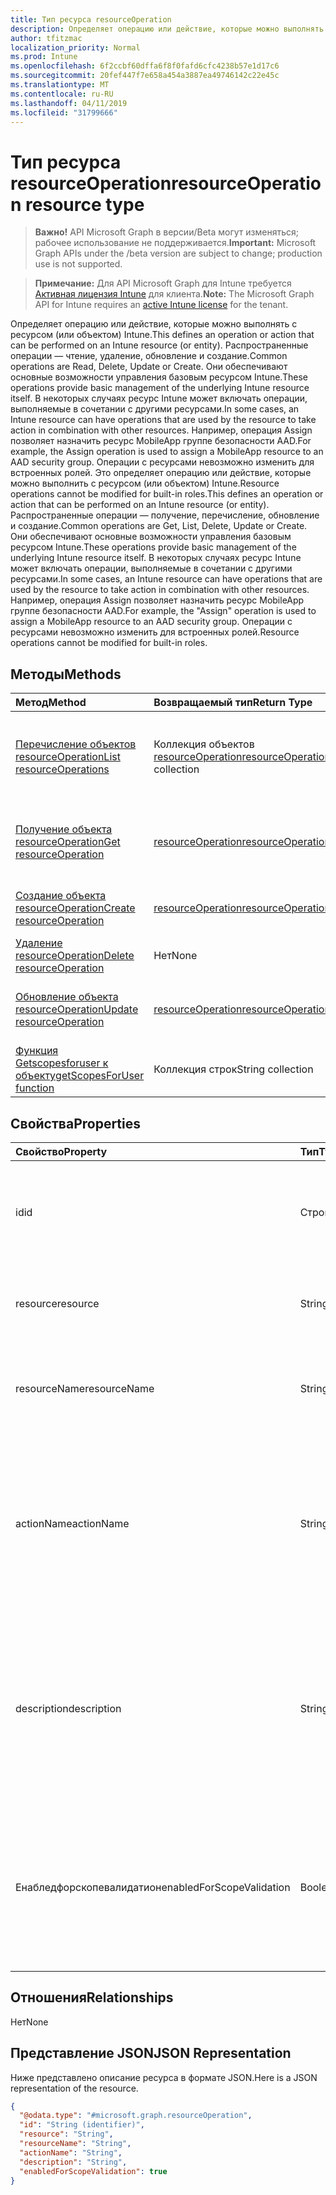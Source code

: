 ```yaml
---
title: Тип ресурса resourceOperation
description: Определяет операцию или действие, которые можно выполнять с ресурсом (или объектом) Intune.  Распространенные операции — чтение, удаление, обновление и создание.  Они обеспечивают основные возможности управления базовым ресурсом Intune.  В некоторых случаях ресурс Intune может включать операции, выполняемые в сочетании с другими ресурсами.  Например, операция Assign позволяет назначить ресурс MobileApp группе безопасности AAD.  Операции с ресурсами невозможно изменить для встроенных ролей. Это определяет операцию или действие, которые можно выполнить с ресурсом (или объектом) Intune.  Распространенные операции — получение, перечисление, обновление и создание.  Они обеспечивают основные возможности управления базовым ресурсом Intune.  В некоторых случаях ресурс Intune может включать операции, выполняемые в сочетании с другими ресурсами.  Например, операция Assign позволяет назначить ресурс MobileApp группе безопасности AAD.  Операции с ресурсами невозможно изменить для встроенных ролей.
author: tfitzmac
localization_priority: Normal
ms.prod: Intune
ms.openlocfilehash: 6f2ccbf60dffa6f8f0fafd6cfc4238b57e1d17c6
ms.sourcegitcommit: 20fef447f7e658a454a3887ea49746142c22e45c
ms.translationtype: MT
ms.contentlocale: ru-RU
ms.lasthandoff: 04/11/2019
ms.locfileid: "31799666"
---
```

# <a name="resourceoperation-resource-type"></a><span data-ttu-id="33914-113">Тип ресурса resourceOperation</span><span class="sxs-lookup"><span data-stu-id="33914-113">resourceOperation resource type</span></span>

> <span data-ttu-id="33914-114">**Важно!** API Microsoft Graph в версии/Beta могут изменяться; рабочее использование не поддерживается.</span><span class="sxs-lookup"><span data-stu-id="33914-114">**Important:** Microsoft Graph APIs under the /beta version are subject to change; production use is not supported.</span></span>

> <span data-ttu-id="33914-115">**Примечание:** Для API Microsoft Graph для Intune требуется [Активная лицензия Intune](https://go.microsoft.com/fwlink/?linkid=839381) для клиента.</span><span class="sxs-lookup"><span data-stu-id="33914-115">**Note:** The Microsoft Graph API for Intune requires an [active Intune license](https://go.microsoft.com/fwlink/?linkid=839381) for the tenant.</span></span>

<span data-ttu-id="33914-116">Определяет операцию или действие, которые можно выполнять с ресурсом (или объектом) Intune.</span><span class="sxs-lookup"><span data-stu-id="33914-116">This defines an operation or action that can be performed on an Intune resource (or entity).</span></span>  <span data-ttu-id="33914-117">Распространенные операции — чтение, удаление, обновление и создание.</span><span class="sxs-lookup"><span data-stu-id="33914-117">Common operations are Read, Delete, Update or Create.</span></span>  <span data-ttu-id="33914-118">Они обеспечивают основные возможности управления базовым ресурсом Intune.</span><span class="sxs-lookup"><span data-stu-id="33914-118">These operations provide basic management of the underlying Intune resource itself.</span></span>  <span data-ttu-id="33914-119">В некоторых случаях ресурс Intune может включать операции, выполняемые в сочетании с другими ресурсами.</span><span class="sxs-lookup"><span data-stu-id="33914-119">In some cases, an Intune resource can have operations that are used by the resource to take action in combination with other resources.</span></span>  <span data-ttu-id="33914-120">Например, операция Assign позволяет назначить ресурс MobileApp группе безопасности AAD.</span><span class="sxs-lookup"><span data-stu-id="33914-120">For example, the Assign operation is used to assign a MobileApp resource to an AAD security group.</span></span>  <span data-ttu-id="33914-121">Операции с ресурсами невозможно изменить для встроенных ролей. Это определяет операцию или действие, которые можно выполнить с ресурсом (или объектом) Intune.</span><span class="sxs-lookup"><span data-stu-id="33914-121">Resource operations cannot be modified for built-in roles.This defines an operation or action that can be performed on an Intune resource (or entity).</span></span>  <span data-ttu-id="33914-122">Распространенные операции — получение, перечисление, обновление и создание.</span><span class="sxs-lookup"><span data-stu-id="33914-122">Common operations are Get, List, Delete, Update or Create.</span></span>  <span data-ttu-id="33914-123">Они обеспечивают основные возможности управления базовым ресурсом Intune.</span><span class="sxs-lookup"><span data-stu-id="33914-123">These operations provide basic management of the underlying Intune resource itself.</span></span>  <span data-ttu-id="33914-124">В некоторых случаях ресурс Intune может включать операции, выполняемые в сочетании с другими ресурсами.</span><span class="sxs-lookup"><span data-stu-id="33914-124">In some cases, an Intune resource can have operations that are used by the resource to take action in combination with other resources.</span></span>  <span data-ttu-id="33914-125">Например, операция Assign позволяет назначить ресурс MobileApp группе безопасности AAD.</span><span class="sxs-lookup"><span data-stu-id="33914-125">For example, the "Assign" operation is used to assign a MobileApp resource to an AAD security group.</span></span>  <span data-ttu-id="33914-126">Операции с ресурсами невозможно изменить для встроенных ролей.</span><span class="sxs-lookup"><span data-stu-id="33914-126">Resource operations cannot be modified for built-in roles.</span></span>

## <a name="methods"></a><span data-ttu-id="33914-127">Методы</span><span class="sxs-lookup"><span data-stu-id="33914-127">Methods</span></span>
|<span data-ttu-id="33914-128">Метод</span><span class="sxs-lookup"><span data-stu-id="33914-128">Method</span></span>|<span data-ttu-id="33914-129">Возвращаемый тип</span><span class="sxs-lookup"><span data-stu-id="33914-129">Return Type</span></span>|<span data-ttu-id="33914-130">Описание</span><span class="sxs-lookup"><span data-stu-id="33914-130">Description</span></span>|
|:---|:---|:---|
|[<span data-ttu-id="33914-131">Перечисление объектов resourceOperation</span><span class="sxs-lookup"><span data-stu-id="33914-131">List resourceOperations</span></span>](../api/intune-rbac-resourceoperation-list.md)|<span data-ttu-id="33914-132">Коллекция объектов [resourceOperation](../resources/intune-rbac-resourceoperation.md)</span><span class="sxs-lookup"><span data-stu-id="33914-132">[resourceOperation](../resources/intune-rbac-resourceoperation.md) collection</span></span>|<span data-ttu-id="33914-133">Список свойств и связей объектов [resourceOperation](../resources/intune-rbac-resourceoperation.md).</span><span class="sxs-lookup"><span data-stu-id="33914-133">List properties and relationships of the [resourceOperation](../resources/intune-rbac-resourceoperation.md) objects.</span></span>|
|[<span data-ttu-id="33914-134">Получение объекта resourceOperation</span><span class="sxs-lookup"><span data-stu-id="33914-134">Get resourceOperation</span></span>](../api/intune-rbac-resourceoperation-get.md)|[<span data-ttu-id="33914-135">resourceOperation</span><span class="sxs-lookup"><span data-stu-id="33914-135">resourceOperation</span></span>](../resources/intune-rbac-resourceoperation.md)|<span data-ttu-id="33914-136">Чтение свойств и связей объекта [resourceOperation](../resources/intune-rbac-resourceoperation.md).</span><span class="sxs-lookup"><span data-stu-id="33914-136">Read properties and relationships of the [resourceOperation](../resources/intune-rbac-resourceoperation.md) object.</span></span>|
|[<span data-ttu-id="33914-137">Создание объекта resourceOperation</span><span class="sxs-lookup"><span data-stu-id="33914-137">Create resourceOperation</span></span>](../api/intune-rbac-resourceoperation-create.md)|[<span data-ttu-id="33914-138">resourceOperation</span><span class="sxs-lookup"><span data-stu-id="33914-138">resourceOperation</span></span>](../resources/intune-rbac-resourceoperation.md)|<span data-ttu-id="33914-139">Создание объекта [resourceOperation](../resources/intune-rbac-resourceoperation.md).</span><span class="sxs-lookup"><span data-stu-id="33914-139">Create a new [resourceOperation](../resources/intune-rbac-resourceoperation.md) object.</span></span>|
|[<span data-ttu-id="33914-140">Удаление resourceOperation</span><span class="sxs-lookup"><span data-stu-id="33914-140">Delete resourceOperation</span></span>](../api/intune-rbac-resourceoperation-delete.md)|<span data-ttu-id="33914-141">Нет</span><span class="sxs-lookup"><span data-stu-id="33914-141">None</span></span>|<span data-ttu-id="33914-142">Удаление объекта [resourceOperation](../resources/intune-rbac-resourceoperation.md).</span><span class="sxs-lookup"><span data-stu-id="33914-142">Deletes a [resourceOperation](../resources/intune-rbac-resourceoperation.md).</span></span>|
|[<span data-ttu-id="33914-143">Обновление объекта resourceOperation</span><span class="sxs-lookup"><span data-stu-id="33914-143">Update resourceOperation</span></span>](../api/intune-rbac-resourceoperation-update.md)|[<span data-ttu-id="33914-144">resourceOperation</span><span class="sxs-lookup"><span data-stu-id="33914-144">resourceOperation</span></span>](../resources/intune-rbac-resourceoperation.md)|<span data-ttu-id="33914-145">Обновляет свойства объекта [resourceOperation](../resources/intune-rbac-resourceoperation.md).</span><span class="sxs-lookup"><span data-stu-id="33914-145">Update the properties of a [resourceOperation](../resources/intune-rbac-resourceoperation.md) object.</span></span>|
|[<span data-ttu-id="33914-146">Функция Getscopesforuser к объекту</span><span class="sxs-lookup"><span data-stu-id="33914-146">getScopesForUser function</span></span>](../api/intune-rbac-resourceoperation-getscopesforuser.md)|<span data-ttu-id="33914-147">Коллекция строк</span><span class="sxs-lookup"><span data-stu-id="33914-147">String collection</span></span>|<span data-ttu-id="33914-148">Н/Д</span><span class="sxs-lookup"><span data-stu-id="33914-148">Not yet documented</span></span>|

## <a name="properties"></a><span data-ttu-id="33914-149">Свойства</span><span class="sxs-lookup"><span data-stu-id="33914-149">Properties</span></span>
|<span data-ttu-id="33914-150">Свойство</span><span class="sxs-lookup"><span data-stu-id="33914-150">Property</span></span>|<span data-ttu-id="33914-151">Тип</span><span class="sxs-lookup"><span data-stu-id="33914-151">Type</span></span>|<span data-ttu-id="33914-152">Описание</span><span class="sxs-lookup"><span data-stu-id="33914-152">Description</span></span>|
|:---|:---|:---|
|<span data-ttu-id="33914-153">id</span><span class="sxs-lookup"><span data-stu-id="33914-153">id</span></span>|<span data-ttu-id="33914-154">Строка</span><span class="sxs-lookup"><span data-stu-id="33914-154">String</span></span>|<span data-ttu-id="33914-155">Ключ операции с ресурсом.</span><span class="sxs-lookup"><span data-stu-id="33914-155">Key of the Resource Operation.</span></span> <span data-ttu-id="33914-156">Доступен только для чтения и создается автоматически.</span><span class="sxs-lookup"><span data-stu-id="33914-156">Read-only, automatically generated.</span></span>|
|<span data-ttu-id="33914-157">resource</span><span class="sxs-lookup"><span data-stu-id="33914-157">resource</span></span>|<span data-ttu-id="33914-158">String</span><span class="sxs-lookup"><span data-stu-id="33914-158">String</span></span>|<span data-ttu-id="33914-159">Категория ресурса, к которой относится данная операция.</span><span class="sxs-lookup"><span data-stu-id="33914-159">Resource category to which this Operation belongs.</span></span>|
|<span data-ttu-id="33914-160">resourceName</span><span class="sxs-lookup"><span data-stu-id="33914-160">resourceName</span></span>|<span data-ttu-id="33914-161">String</span><span class="sxs-lookup"><span data-stu-id="33914-161">String</span></span>|<span data-ttu-id="33914-162">Имя ресурса, с которым выполняется эта операция.</span><span class="sxs-lookup"><span data-stu-id="33914-162">Name of the Resource this operation is performed on.</span></span>|
|<span data-ttu-id="33914-163">actionName</span><span class="sxs-lookup"><span data-stu-id="33914-163">actionName</span></span>|<span data-ttu-id="33914-164">String</span><span class="sxs-lookup"><span data-stu-id="33914-164">String</span></span>|<span data-ttu-id="33914-165">Тип действия, которое выполнит эта операция.</span><span class="sxs-lookup"><span data-stu-id="33914-165">Type of action this operation is going to perform.</span></span> <span data-ttu-id="33914-166">Свойство actionName должно быть максимально краткое (максимум несколько слов).</span><span class="sxs-lookup"><span data-stu-id="33914-166">The actionName should be concise and limited to as few words as possible.</span></span>|
|<span data-ttu-id="33914-167">description</span><span class="sxs-lookup"><span data-stu-id="33914-167">description</span></span>|<span data-ttu-id="33914-168">String</span><span class="sxs-lookup"><span data-stu-id="33914-168">String</span></span>|<span data-ttu-id="33914-169">Описание операции с ресурсом.</span><span class="sxs-lookup"><span data-stu-id="33914-169">Description of the resource operation.</span></span> <span data-ttu-id="33914-170">Используется в тексте, который отображается над операцией при наведении указателя мыши на портале Azure.</span><span class="sxs-lookup"><span data-stu-id="33914-170">The description is used in mouse-over text for the operation when shown in the Azure Portal.</span></span>|
|<span data-ttu-id="33914-171">Енабледфорскопевалидатион</span><span class="sxs-lookup"><span data-stu-id="33914-171">enabledForScopeValidation</span></span>|<span data-ttu-id="33914-172">Boolean</span><span class="sxs-lookup"><span data-stu-id="33914-172">Boolean</span></span>|<span data-ttu-id="33914-173">Определяет, является ли разрешение проверенным для областей, определенных для назначения ролей.</span><span class="sxs-lookup"><span data-stu-id="33914-173">Determines whether the Permission is validated for Scopes defined per Role Assignment.</span></span>|

## <a name="relationships"></a><span data-ttu-id="33914-174">Отношения</span><span class="sxs-lookup"><span data-stu-id="33914-174">Relationships</span></span>
<span data-ttu-id="33914-175">Нет</span><span class="sxs-lookup"><span data-stu-id="33914-175">None</span></span>

## <a name="json-representation"></a><span data-ttu-id="33914-176">Представление JSON</span><span class="sxs-lookup"><span data-stu-id="33914-176">JSON Representation</span></span>
<span data-ttu-id="33914-177">Ниже представлено описание ресурса в формате JSON.</span><span class="sxs-lookup"><span data-stu-id="33914-177">Here is a JSON representation of the resource.</span></span>
<!-- {
  "blockType": "resource",
  "keyProperty": "id",
  "@odata.type": "microsoft.graph.resourceOperation"
}
-->
``` json
{
  "@odata.type": "#microsoft.graph.resourceOperation",
  "id": "String (identifier)",
  "resource": "String",
  "resourceName": "String",
  "actionName": "String",
  "description": "String",
  "enabledForScopeValidation": true
}
```





